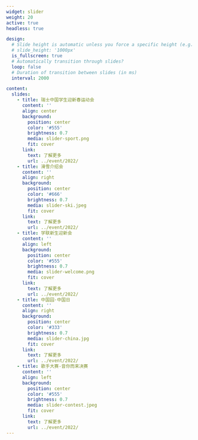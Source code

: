 ```yaml
---
widget: slider
weight: 20
active: true
headless: true

design:
  # Slide height is automatic unless you force a specific height (e.g. '400px')
  # slide_height: '1000px'
  is_fullscreen: true
  # Automatically transition through slides?
  loop: false
  # Duration of transition between slides (in ms)
  interval: 2000

content:
  slides:
    - title: 瑞士中国学生迎新春运动会
      content: ''
      align: center
      background:
        position: center
        color: '#555'
        brightness: 0.7
        media: slider-sport.png
        fit: cover
      link:
        text: 了解更多
        url: ../event/2022/
    - title: 滑雪介绍会
      content: ''
      align: right
      background:
        position: center
        color: '#666'
        brightness: 0.7
        media: slider-ski.jpeg
        fit: cover
      link:
        text: 了解更多
        url: ../event/2022/
    - title: 学联新生迎新会
      content: ''
      align: left
      background:
        position: center
        color: '#555'
        brightness: 0.7
        media: slider-welcome.png
        fit: cover
      link:
        text: 了解更多
        url: ../event/2022/
    - title: 中国园·中国日
      content: ''
      align: right
      background:
        position: center
        color: '#333'
        brightness: 0.7
        media: slider-china.jpg
        fit: cover
      link:
        text: 了解更多
        url: ../event/2022/
    - title: 歌手大赛-音你而来决赛
      content: ''
      align: left
      background:
        position: center
        color: '#555'
        brightness: 0.7
        media: slider-contest.jpeg
        fit: cover
      link:
        text: 了解更多
        url: ../event/2022/
---
```

